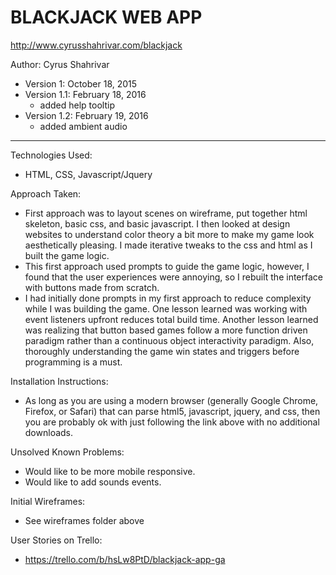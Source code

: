 # BLACKJACK WEB APP
http://www.cyrusshahrivar.com/blackjack

Author: Cyrus Shahrivar

- Version 1: October 18, 2015
- Version 1.1: February 18, 2016
  - added help tooltip
- Version 1.2: February 19, 2016
  - added ambient audio

***
Technologies Used:
- HTML, CSS, Javascript/Jquery

Approach Taken:
- First approach was to layout scenes on wireframe, put together html skeleton, basic css, and basic javascript.  I then looked at design websites to understand color theory a bit more to make my game look aesthetically pleasing.  I made iterative tweaks to the css and html as I built the game logic.
- This first approach used prompts to guide the game logic, however, I found that the user experiences were annoying, so I rebuilt the interface with buttons made from scratch.
- I had initially done prompts in my first approach to reduce complexity while I was building the game.  One lesson learned was working with event listeners upfront reduces total build time.  Another lesson learned was realizing that button based games follow a more function driven paradigm rather than a continuous object interactivity paradigm.  Also, thoroughly understanding the game win states and triggers before programming is a must.

Installation Instructions:
- As long as you are using a modern browser (generally Google Chrome, Firefox, or Safari) that can parse html5, javascript, jquery, and css, then you are probably ok with just following the link above with no additional downloads.

Unsolved Known Problems:
- Would like to be more mobile responsive.
- Would like to add sounds events.

Initial Wireframes:
- See wireframes folder above

User Stories on Trello:
- https://trello.com/b/hsLw8PtD/blackjack-app-ga
